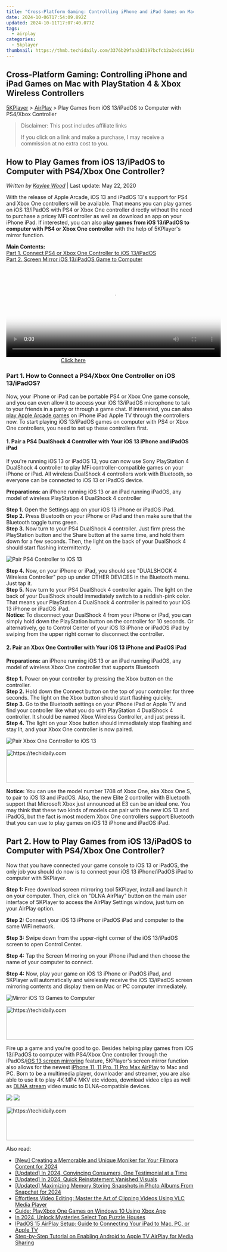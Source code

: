 ```yaml
---
title: "Cross-Platform Gaming: Controlling iPhone and iPad Games on Mac with PlayStation 4 & Xbox Wireless Controllers"
date: 2024-10-06T17:54:09.892Z
updated: 2024-10-11T17:07:40.077Z
tags:
  - airplay
categories:
  - 5kplayer
thumbnail: https://thmb.techidaily.com/3376b29faa2d3197bcfcb2a2edc1961849ab5554465668491f874fa276d36a0e.jpg
---
```


## Cross-Platform Gaming: Controlling iPhone and iPad Games on Mac with PlayStation 4 & Xbox Wireless Controllers

[5KPlayer](https://tools.techidaily.com/5kplayer/products/) \> [AirPlay](https://tools.techidaily.com/5kplayer/airplay/) \> Play Games from iOS 13/iPadOS to Computer with PS4/Xbox Controller

>  Disclaimer: This post includes affiliate links
>
>  If you click on a link and make a purchase, I may receive a commission at no extra cost to you.
>

## How to Play Games from iOS 13/iPadOS to Computer with PS4/Xbox One Controller?

 _Written by [Kaylee Wood](https://www.quora.com/profile/Amanda-Hu-21)_ | Last update: May 22, 2020

With the release of Apple Arcade, iOS 13 and iPadOS 13's support for PS4 and Xbox One controllers will be available. That means you can play games on iOS 13/iPadOS with PS4 or Xbox One controller directly without the need to purchase a pricey MFi controller as well as download an app on your iPhone iPad. If interested, you can also **play games from iOS 13/iPadOS to computer with PS4 or Xbox One controller** with the help of 5KPlayer's mirror function.

**Main Contents:**  
[Part 1\. Connect PS4 or Xbox One Controller to iOS 13/iPadOS](https://tools.techidaily.com/5kplayer/airplay/)  
[Part 2\. Screen Mirror iOS 13/iPadOS Game to Computer](https://tools.techidaily.com/5kplayer/airplay/)

<!-- affiliate ads begin -->
<span id="1983551">
					<video width="576" height="240" style="cursor:pointer"
           poster="//a.impactradius-go.com/display-clicktoplayimage/1983551.png"
           onclick="if(!this.playClicked){this.play();this.setAttribute('controls',true);this.playClicked=true;}">
	   <source src="//a.impactradius-go.com/display-ad/22993-1983551">
	   <img src="//a.impactradius-go.com/display-clicktoplayimage/1983551.png" style="border: none; height: 100%; width: 100%; object-fit: contain">
	</video>
	<div style="width:360px;text-align:center"><a href="javascript:window.open(decodeURIComponent('https%3A%2F%2Fhomestyler.sjv.io%2Fc%2F5597632%2F1983551%2F22993'), '_blank');void(0);">Click here</a></div>
</span>
<img height="0" width="0" src="https://imp.pxf.io/i/5597632/1983551/22993" style="position:absolute;visibility:hidden;" border="0" />
<!-- affiliate ads end -->

### Part 1\. How to Connect a PS4/Xbox One Controller on iOS 13/iPadOS?

Now, your iPhone or iPad can be portable PS4 or Xbox One game console, and you can even allow it to access your iOS 13/iPadOS microphone to talk to your friends in a party or through a game chat. If interested, you can also [play Apple Arcade games](https://tools.techidaily.com/5kplayer/airplay/) on iPhone iPad Apple TV through the controllers now. To start playing iOS 13/iPadOS games on computer with PS4 or Xbox One controllers, you need to set up these controllers first.

#### **1\. Pair a PS4 DualShock 4 Controller with Your iOS 13 iPhone and iPadOS iPad**

If you're running iOS 13 or iPadOS 13, you can now use Sony PlayStation 4 DualShock 4 controller to play MFi controller-compatible games on your iPhone or iPad. All wireless DualShock 4 controllers work with Bluetooth, so everyone can be connected to iOS 13 or iPadOS device.

**Preparations:** an iPhone running iOS 13 or an iPad running iPadOS, any model of wireless PlayStation 4 DualShock 4 controller

**Step 1.** Open the Settings app on your iOS 13 iPhone or iPadOS iPad.  
**Step 2.** Press Bluetooth on your iPhone or iPad and then make sure that the Bluetooth toggle turns green.  
**Step 3.** Now turn to your PS4 DualShock 4 controller. Just firm press the PlayStation button and the Share button at the same time, and hold them down for a few seconds. Then, the light on the back of your DualShock 4 should start flashing intermittently. 

![Pair PS4 Controller to iOS 13](https://www.5kplayer.com/airplay/img/pair-ps4-controller-to-ios13.jpg) 

**Step 4.** Now, on your iPhone or iPad, you should see "DUALSHOCK 4 Wireless Controller" pop up under OTHER DEVICES in the Bluetooth menu. Just tap it.  
**Step 5.** Now turn to your PS4 DualShock 4 controller again. The light on the back of your DualShock should immediately switch to a reddish-pink color. That means your PlayStation 4 DualShock 4 controller is paired to your iOS 13 iPhone or iPadOS iPad.  
**Notice:** To disconnect your DualShock 4 from your iPhone or iPad, you can simply hold down the PlayStation button on the controller for 10 seconds. Or alternatively, go to Control Center of your iOS 13 iPhone or iPadOS iPad by swiping from the upper right corner to disconnect the controller.

#### **2\. Pair an Xbox One Controller with Your iOS 13 iPhone and iPadOS iPad**

**Preparations:** an iPhone running iOS 13 or an iPad running iPadOS, any model of wireless Xbox One controller that supports Bluetooth

**Step 1.** Power on your controller by pressing the Xbox button on the controller.  
**Step 2.** Hold down the Connect button on the top of your controller for three seconds. The light on the Xbox button should start flashing quickly.  
**Step 3.** Go to the Bluetooth settings on your iPhone iPad or Apple TV and find your controller like what you do with PlayStation 4 DualShock 4 controller. It should be named Xbox Wireless Controller, and just press it.  
**Step 4.** The light on your Xbox button should immediately stop flashing and stay lit, and your Xbox One controller is now paired.

![Pair Xbox One Controller to iOS 13](https://www.5kplayer.com/airplay/img/pair-xbox-controller-to-ios13.jpg) 

<!-- affiliate ads begin -->
<a href="https://appsumo.8odi.net/c/5597632/2151883/7443" target="_top" id="2151883">
  <img src="//a.impactradius-go.com/display-ad/7443-2151883" border="0" alt="https://techidaily.com" width="728" height="90"/>
</a>
<img height="0" width="0" src="https://appsumo.8odi.net/i/5597632/2151883/7443" style="position:absolute;visibility:hidden;" border="0" />
<!-- affiliate ads end -->

**Notice:** You can use the model number 1708 of Xbox One, aka Xbox One S, to pair to iOS 13 and iPadOS. Also, the new Elite 2 controller with Bluetooth support that Microsoft Xbox just announced at E3 can be an ideal one. You may think that these two kinds of models can pair with the new iOS 13 and iPadOS, but the fact is most modern Xbox One controllers support Bluetooth that you can use to play games on iOS 13 iPhone and iPadOS iPad.

## Part 2\. How to Play Games from iOS 13/iPadOS to Computer with PS4/Xbox One Controller?

Now that you have connected your game console to iOS 13 or iPadOS, the only job you should do now is to connect your iOS 13 iPhone/iPadOS iPad to computer with 5KPlayer.

 **Step 1:** Free download screen mirroring tool 5KPlayer, install and launch it on your computer. Then, click on "DLNA AirPlay" button on the main user interface of 5KPlayer to access the AirPlay Settings window, just turn on your AirPlay option.

**Step 2:** Connect your iOS 13 iPhone or iPadOS iPad and computer to the same WiFi network.

**Step 3:** Swipe down from the upper-right corner of the iOS 13/iPadOS screen to open Control Center.

**Step 4:** Tap the Screen Mirroring on your iPhone iPad and then choose the name of your computer to connect.

**Step 4:** Now, play your game on iOS 13 iPhone or iPadOS iPad, and 5KPlayer will automatically and wirelessly receive the iOS 13/iPadOS screen mirroring contents and display them on Mac or PC computer immediately.

![Mirror iOS 13 Games to Computer](https://www.5kplayer.com/airplay/img/airplay-ipad-2-to-mac.jpg) 

<!-- affiliate ads begin -->
<a href="https://appsumo.8odi.net/c/5597632/2037359/7443" target="_top" id="2037359">
  <img src="//a.impactradius-go.com/display-ad/7443-2037359" border="0" alt="https://techidaily.com" width="728" height="90"/>
</a>
<img height="0" width="0" src="https://appsumo.8odi.net/i/5597632/2037359/7443" style="position:absolute;visibility:hidden;" border="0" />
<!-- affiliate ads end -->

Fire up a game and you're good to go. Besides helping play games from iOS 13/iPadOS to computer with PS4/Xbox One controller through the iPadOS/[iOS 13 screen mirroring](https://tools.techidaily.com/5kplayer/airplay/) feature, 5KPlayer's screen mirror function also allows for the newest [iPhone 11, 11 Pro, 11 Pro Max AirPlay](https://tools.techidaily.com/5kplayer/airplay/) to Mac and PC. Born to be a multimedia player, downloader and streamer, you are also able to use it to play 4K MP4 MKV etc videos, download video clips as well as [DLNA stream](https://tools.techidaily.com/5kplayer/dlna/) video music to DLNA-compatible devices.

[![](https://www.5kplayer.com/airplay/../button/freedownwhitewin.png)](https://tools.techidaily.com/5kplayer/products/) [![](https://www.5kplayer.com/airplay/../button/freedownbackmac.png)](https://tools.techidaily.com/5kplayer/products/)

<!-- affiliate ads begin -->
<a href="https://appsumo.8odi.net/c/5597632/2118320/7443" target="_top" id="2118320">
  <img src="//a.impactradius-go.com/display-ad/7443-2118320" border="0" alt="https://techidaily.com" width="728" height="90"/>
</a>
<img height="0" width="0" src="https://appsumo.8odi.net/i/5597632/2118320/7443" style="position:absolute;visibility:hidden;" border="0" />
<!-- affiliate ads end -->

<ins class="adsbygoogle"
     style="display:block"
     data-ad-format="autorelaxed"
     data-ad-client="ca-pub-7571918770474297"
     data-ad-slot="1223367746"></ins>

<ins class="adsbygoogle"
     style="display:block"
     data-ad-client="ca-pub-7571918770474297"
     data-ad-slot="8358498916"
     data-ad-format="auto"
     data-full-width-responsive="true"></ins>

<span class="atpl-alsoreadstyle">Also read:</span>
<div><ul>
<li><a href="https://facebook-video-footage.techidaily.com/new-creating-a-memorable-and-unique-moniker-for-your-filmora-content-for-2024/"><u>[New] Creating a Memorable and Unique Moniker for Your Filmora Content for 2024</u></a></li>
<li><a href="https://fox-direct.techidaily.com/updated-in-2024-convincing-consumers-one-testimonial-at-a-time/"><u>[Updated] In 2024, Convincing Consumers, One Testimonial at a Time</u></a></li>
<li><a href="https://snapchat-videos.techidaily.com/updated-in-2024-quick-reinstatement-vanished-visuals/"><u>[Updated] In 2024, Quick Reinstatement Vanished Visuals</u></a></li>
<li><a href="https://snapchat-videos.techidaily.com/updated-maximizing-memory-storing-snapshots-in-photo-albums-from-snapchat-for-2024/"><u>[Updated] Maximizing Memory Storing Snapshots in Photo Albums From Snapchat for 2024</u></a></li>
<li><a href="https://media-tips.techidaily.com/effortless-video-editing-master-the-art-of-clipping-videos-using-vlc-media-player/"><u>Effortless Video Editing: Master the Art of Clipping Videos Using VLC Media Player</u></a></li>
<li><a href="https://media-tips.techidaily.com/guide-playxbox-one-games-on-windows-10-using-xbox-app/"><u>Guide: PlayXbox One Games on Windows 10 Using Xbox App</u></a></li>
<li><a href="https://digital-screen-recording.techidaily.com/in-2024-unlock-mysteries-select-top-puzzle-houses/"><u>In 2024, Unlock Mysteries Select Top Puzzle Houses</u></a></li>
<li><a href="https://media-tips.techidaily.com/ipados-15-airplay-setup-guide-to-connecting-your-ipad-to-mac-pc-or-apple-tv/"><u>IPadOS 15 AirPlay Setup: Guide to Connecting Your iPad to Mac, PC, or Apple TV</u></a></li>
<li><a href="https://media-tips.techidaily.com/step-by-step-tutorial-on-enabling-android-to-apple-tv-airplay-for-media-sharing/"><u>Step-by-Step Tutorial on Enabling Android to Apple TV AirPlay for Media Sharing</u></a></li>
</ul></div>

